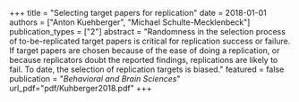 +++
title = "Selecting target papers for replication"
date = 2018-01-01
authors = ["Anton Kuehberger", "Michael Schulte-Mecklenbeck"]
publication_types = ["2"]
abstract = "Randomness in the selection process of to-be-replicated target papers is critical for replication success or failure. If target papers are chosen because of the ease of doing a replication, or because replicators doubt the reported findings, replications are likely to fail. To date, the selection of replication targets is biased."
featured = false
publication = "*Behavioral and Brain Sciences*"
url_pdf="pdf/Kuhberger2018.pdf"
+++

